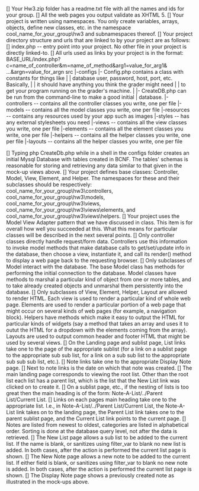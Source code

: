
[] Your Hw3.zip folder has a readme.txt file with all the names and ids for your group.
[] All the web pages you output validate as XHTML 5.
[] Your project is written using namespaces. You only create variables, arrays, objects, define new classes, etc. in the namespace cool_name_for_your_group\hw3 and subnamespaces thereof.
[] Your project directory structure and urls that are linked to by your project are as follows:
[] index.php -- entry point into your project. No other file in your project is directly linked-to.
[] All urls used as links by your project is in the format:
    BASE_URL/index.php?c=name_of_controller&m=name_of_method&arg1=value_for_arg1& ...&argn=value_for_argn 
src
 |-configs |- Config.php contains a class with constants for things like 
 |         |       database user, password, host, port, etc. Basically, 
 |         |       it should have anything you think the grader might need
 |         |       to get your program running on the grader's machine.
 |         |- CreateDB.php can be run from the command-line to make a good initial
 |                database.
 |-controllers -- contains all the controller classes you write, one per file
 |-models -- contains all the model classes you write, one per file
 |-resources -- contains any resources used by your app such as images
 |-styles -- has any external stylesheets you need
 |-views -- contains all the view classes you write, one per file
      |-elements -- contains all the element classes you write, one per file
      |-helpers -- contains all the helper classes you write, one per file
      |-layouts -- contains all the helper classes you write, one per file    

[] Typing php CreateDb.php while in a shell in the configs folder creates an initial Mysql Database with tables created in BCNF. The tables' schemas is reasonable for storing and retrieving any data similar to that given in the mock-up views above.
[] Your project defines base classes: Controller, Model, View, Element, and Helper. The namespaces for these and their subclasses should be respectively: cool_name_for_your_group\hw3\controllers, cool_name_for_your_group\hw3\models, cool_name_for_your_group\hw3\views, cool_name_for_your_group\hw3\views\elements, and cool_name_for_your_group\hw3\views\helpers.
[] Your project uses the Model View Adapter pattern that we have discussed in class. This item is for overall how well you succeeded at this. What this means for particular classes will be described in the next several points.
[] Only controller classes directly handle request/form data. Controllers use this information to invoke model methods that make database calls to get/set/update info in the database, then choose a view, instantiate it, and call its render() method to display a web page back to the requesting browser.
[] Only subclasses of Model interact with the database. The base Model class has methods for performing the initial connection to the database. Model classes have methods to marshal a particular kind of object from one or more tables, and to take already created objects and unmarshal them persistently into the database.
[] Only subclasses of View, Element, Helper, Layout are allowed to render HTML. Each view is used to render a particular kind of whole web page. Elements are used to render a particular portion of a web page that might occur on several kinds of web pages (for example, a navigation block). Helpers have methods which make it easy to output the HTML for particular kinds of widgets (say a method that takes an array and uses it to outut the HTML for a dropdown with the elements coming from the array). Layouts are used to output common header and footer HTML that might be used by several views.
[] On the Landing page and sublist page, List links take one to the page of the appropriate sublist (for a link on a sublist page to the appropriate sub sub list, for a link on a sub sub list to the appropriate sub sub sub list, etc.).
[] Note links take one to the appropriate Display Note page.
[] Next to note links is the date on which that note was created.
[] The main landing page corresponds to viewing the root list. Other than the root list each list has a parent list, which is the list that the New List link was clicked on to create it.
[] On a sublist page, etc., if the nesting of lists is too great then the main heading is of the form: Note-A-List/../Parent List/Current List.
[] Links on each pages main heading take one to the appropriate list. I.e., in Note-A-List/../Parent List/Current List, the Note-A-List link takes on to the landing page, the Parent List link takes one to the parent sublist page, and the Current List link points to the current page.
[] Notes are listed from newest to oldest, categories are listed in alphabetical order. Sorting is done at the database query level, not after the data is retrieved.
[] The New List page allows a sub list to be added to the current list. If the name is blank, or sanitizes using filter_var to blank no new list is added. In both cases, after the action is performed the current list page is shown.
[] The New Note page allows a new note to be added to the current list. If either field is blank, or sanitizes using filter_var to blank no new note is added. In both cases, after the action is performed the current list page is shown.
[] The Display Note page shows a previously created note as illustrated in the mock-ups above.
